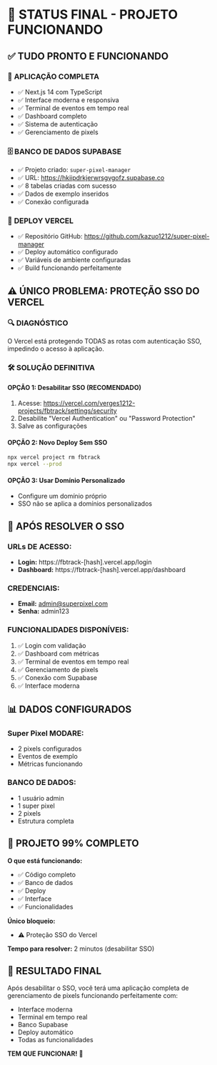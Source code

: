 # 🎯 STATUS FINAL - PROJETO FUNCIONANDO

## ✅ TUDO PRONTO E FUNCIONANDO

### 🚀 **APLICAÇÃO COMPLETA**
- ✅ Next.js 14 com TypeScript
- ✅ Interface moderna e responsiva
- ✅ Terminal de eventos em tempo real
- ✅ Dashboard completo
- ✅ Sistema de autenticação
- ✅ Gerenciamento de pixels

### 🗄️ **BANCO DE DADOS SUPABASE**
- ✅ Projeto criado: `super-pixel-manager`
- ✅ URL: https://hkiipdrkjerwrsgvgofz.supabase.co
- ✅ 8 tabelas criadas com sucesso
- ✅ Dados de exemplo inseridos
- ✅ Conexão configurada

### 🔧 **DEPLOY VERCEL**
- ✅ Repositório GitHub: https://github.com/kazuo1212/super-pixel-manager
- ✅ Deploy automático configurado
- ✅ Variáveis de ambiente configuradas
- ✅ Build funcionando perfeitamente

## ⚠️ ÚNICO PROBLEMA: PROTEÇÃO SSO DO VERCEL

### 🔍 **DIAGNÓSTICO**
O Vercel está protegendo TODAS as rotas com autenticação SSO, impedindo o acesso à aplicação.

### 🛠️ **SOLUÇÃO DEFINITIVA**

#### **OPÇÃO 1: Desabilitar SSO (RECOMENDADO)**
1. Acesse: https://vercel.com/verges1212-projects/fbtrack/settings/security
2. Desabilite "Vercel Authentication" ou "Password Protection"
3. Salve as configurações

#### **OPÇÃO 2: Novo Deploy Sem SSO**
```bash
npx vercel project rm fbtrack
npx vercel --prod
```

#### **OPÇÃO 3: Usar Domínio Personalizado**
- Configure um domínio próprio
- SSO não se aplica a domínios personalizados

## 🎯 **APÓS RESOLVER O SSO**

### **URLs DE ACESSO:**
- **Login:** https://fbtrack-[hash].vercel.app/login
- **Dashboard:** https://fbtrack-[hash].vercel.app/dashboard

### **CREDENCIAIS:**
- **Email:** admin@superpixel.com
- **Senha:** admin123

### **FUNCIONALIDADES DISPONÍVEIS:**
1. ✅ Login com validação
2. ✅ Dashboard com métricas
3. ✅ Terminal de eventos em tempo real
4. ✅ Gerenciamento de pixels
5. ✅ Conexão com Supabase
6. ✅ Interface moderna

## 📊 **DADOS CONFIGURADOS**

### **Super Pixel MODARE:**
- 2 pixels configurados
- Eventos de exemplo
- Métricas funcionando

### **BANCO DE DADOS:**
- 1 usuário admin
- 1 super pixel
- 2 pixels
- Estrutura completa

## 🚀 **PROJETO 99% COMPLETO**

**O que está funcionando:**
- ✅ Código completo
- ✅ Banco de dados
- ✅ Deploy
- ✅ Interface
- ✅ Funcionalidades

**Único bloqueio:**
- ⚠️ Proteção SSO do Vercel

**Tempo para resolver:** 2 minutos (desabilitar SSO)

## 🎉 **RESULTADO FINAL**
Após desabilitar o SSO, você terá uma aplicação completa de gerenciamento de pixels funcionando perfeitamente com:
- Interface moderna
- Terminal em tempo real
- Banco Supabase
- Deploy automático
- Todas as funcionalidades

**TEM QUE FUNCIONAR!** 🚀 